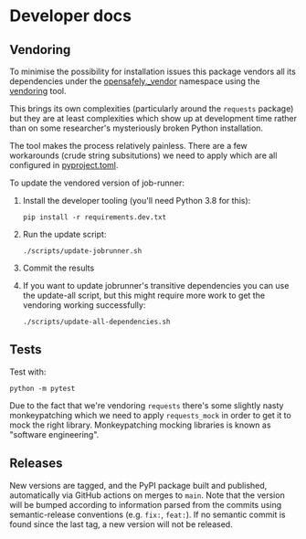 # Developer docs

## Vendoring

To minimise the possibility for installation issues this package vendors
all its dependencies under the [opensafely._vendor](./opensafely/_vendor)
namespace using the [vendoring](https://pypi.org/project/vendoring/) tool.

This brings its own complexities (particularly around the `requests`
package) but they are at least complexities which show up at development
time rather than on some researcher's mysteriously broken Python
installation.

The tool makes the process relatively painless. There are a few
workarounds (crude string subsitutions) we need to apply which are all
configured in [pyproject.toml](./pyproject.toml).

To update the vendored version of job-runner:

1. Install the developer tooling (you'll need Python 3.8 for this):
   ```
   pip install -r requirements.dev.txt
   ```

2. Run the update script:
   ```
   ./scripts/update-jobrunner.sh
   ```

3. Commit the results

4. If you want to update jobrunner's transitive dependencies you can use
   the update-all script, but this might require more work to get the
   vendoring working successfully:
    ```
    ./scripts/update-all-dependencies.sh
    ```

## Tests

Test with:
```
python -m pytest
```

Due to the fact that we're vendoring `requests` there's some slightly
nasty monkeypatching which we need to apply `requests_mock` in order to
get it to mock the right library. Monkeypatching mocking libraries is
known as "software engineering".


## Releases

New versions are tagged, and the PyPI package built and published, automatically 
via GitHub actions on merges to `main`.  Note that the version will be bumped 
according to information parsed from the commits using semantic-release conventions (e.g. `fix:`, `feat:`).  If no semantic commit is found since the last tag, a new version
will not be released.
